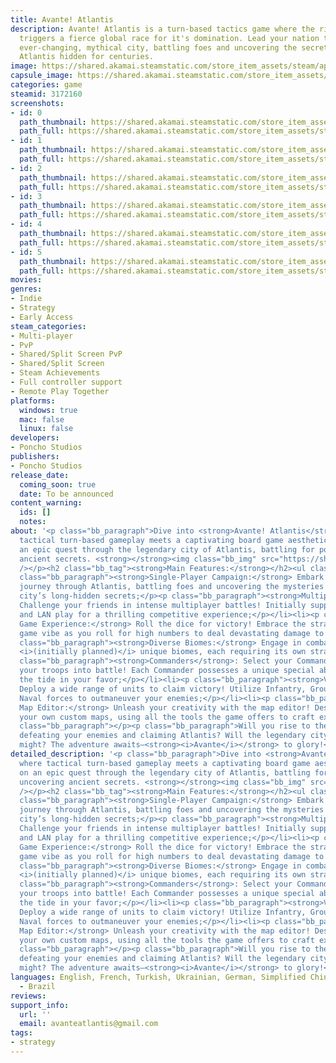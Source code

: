 ```yaml
---
title: Avante! Atlantis
description: Avante! Atlantis is a turn-based tactics game where the rise of Atlantis
  triggers a fierce global race for it's domination. Lead your nation through the
  ever-changing, mythical city, battling foes and uncovering the secrets that kept
  Atlantis hidden for centuries.
image: https://shared.akamai.steamstatic.com/store_item_assets/steam/apps/3172160/header.jpg?t=1732876091
capsule_image: https://shared.akamai.steamstatic.com/store_item_assets/steam/apps/3172160/d71d9ccc0e2ef03ae9225c13668ade648801f41c/capsule_231x87.jpg?t=1732876091
categories: game
steamid: 3172160
screenshots:
- id: 0
  path_thumbnail: https://shared.akamai.steamstatic.com/store_item_assets/steam/apps/3172160/ss_a1471a5a8ae99310b5d42c6cd6cf89d5afb575f6.600x338.jpg?t=1732876091
  path_full: https://shared.akamai.steamstatic.com/store_item_assets/steam/apps/3172160/ss_a1471a5a8ae99310b5d42c6cd6cf89d5afb575f6.1920x1080.jpg?t=1732876091
- id: 1
  path_thumbnail: https://shared.akamai.steamstatic.com/store_item_assets/steam/apps/3172160/ss_097d4044dd64a0d70a34f7b23d5e5939be1441db.600x338.jpg?t=1732876091
  path_full: https://shared.akamai.steamstatic.com/store_item_assets/steam/apps/3172160/ss_097d4044dd64a0d70a34f7b23d5e5939be1441db.1920x1080.jpg?t=1732876091
- id: 2
  path_thumbnail: https://shared.akamai.steamstatic.com/store_item_assets/steam/apps/3172160/ss_ea6cc9561369238ef61a48fc8672bb9eb6451721.600x338.jpg?t=1732876091
  path_full: https://shared.akamai.steamstatic.com/store_item_assets/steam/apps/3172160/ss_ea6cc9561369238ef61a48fc8672bb9eb6451721.1920x1080.jpg?t=1732876091
- id: 3
  path_thumbnail: https://shared.akamai.steamstatic.com/store_item_assets/steam/apps/3172160/ss_4c5bfaf1b1ab2faa2dd36a0d0b305352d14167e5.600x338.jpg?t=1732876091
  path_full: https://shared.akamai.steamstatic.com/store_item_assets/steam/apps/3172160/ss_4c5bfaf1b1ab2faa2dd36a0d0b305352d14167e5.1920x1080.jpg?t=1732876091
- id: 4
  path_thumbnail: https://shared.akamai.steamstatic.com/store_item_assets/steam/apps/3172160/ss_9300fae3ba4b88ef8eb5a6dfb9258ca4adb70345.600x338.jpg?t=1732876091
  path_full: https://shared.akamai.steamstatic.com/store_item_assets/steam/apps/3172160/ss_9300fae3ba4b88ef8eb5a6dfb9258ca4adb70345.1920x1080.jpg?t=1732876091
- id: 5
  path_thumbnail: https://shared.akamai.steamstatic.com/store_item_assets/steam/apps/3172160/ss_7b913fe54548862a613b9b64b7198e51de661df3.600x338.jpg?t=1732876091
  path_full: https://shared.akamai.steamstatic.com/store_item_assets/steam/apps/3172160/ss_7b913fe54548862a613b9b64b7198e51de661df3.1920x1080.jpg?t=1732876091
movies:
genres:
- Indie
- Strategy
- Early Access
steam_categories:
- Multi-player
- PvP
- Shared/Split Screen PvP
- Shared/Split Screen
- Steam Achievements
- Full controller support
- Remote Play Together
platforms:
  windows: true
  mac: false
  linux: false
developers:
- Poncho Studios
publishers:
- Poncho Studios
release_date:
  coming_soon: true
  date: To be announced
content_warning:
  ids: []
  notes:
about: '<p class="bb_paragraph">Dive into <strong>Avante! Atlantis</strong>, where
  tactical turn-based gameplay meets a captivating board game aesthetic! Embark on
  an epic quest through the legendary city of Atlantis, battling for power and uncovering
  ancient secrets. <strong></strong><img class="bb_img" src="https://shared.akamai.steamstatic.com/store_item_assets/steam/apps/3172160/extras/2024-10-1911-44-42-ezgif.com-crop.gif?t=1732876091"
  /></p><h2 class="bb_tag"><strong>Main Features:</strong></h2><ul class="bb_ul"><li><p
  class="bb_paragraph"><strong>Single-Player Campaign:</strong> Embark on an epic
  journey through Atlantis, battling foes and uncovering the mysteries behind the
  city’s long-hidden secrets;</p><p class="bb_paragraph"><strong>Multiplayer Mode:</strong>
  Challenge your friends in intense multiplayer battles! Initially supporting Local
  and LAN play for a thrilling competitive experience;</p></li><li><p class="bb_paragraph"><strong>Board
  Game Experience:</strong> Roll the dice for victory! Embrace the strategic board
  game vibe as you roll for high numbers to deal devastating damage to your opponents;</p></li><li><p
  class="bb_paragraph"><strong>Diverse Biomes:</strong> Engage in combat across five
  <i>(initially planned)</i> unique biomes, each requiring its own strategic approach;</p></li><li><p
  class="bb_paragraph"><strong>Commanders</strong>: Select your Commander and lead
  your troops into battle! Each Commander possesses a unique special ability to turn
  the tide in your favor;</p></li><li><p class="bb_paragraph"><strong>Varied Units:</strong>
  Deploy a wide range of units to claim victory! Utilize Infantry, Ground, Air, and
  Naval forces to outmaneuver your enemies;</p></li><li><p class="bb_paragraph"><strong>Custom
  Map Editor:</strong> Unleash your creativity with the map editor! Design and share
  your own custom maps, using all the tools the game offers to craft exciting battlefields.</p></li></ul><p
  class="bb_paragraph"></p><p class="bb_paragraph">Will you rise to the challenge,
  defeating your enemies and claiming Atlantis? Will the legendary city yield to your
  might? The adventure awaits—<strong><i>Avante</i></strong> to glory!</p>'
detailed_description: '<p class="bb_paragraph">Dive into <strong>Avante! Atlantis</strong>,
  where tactical turn-based gameplay meets a captivating board game aesthetic! Embark
  on an epic quest through the legendary city of Atlantis, battling for power and
  uncovering ancient secrets. <strong></strong><img class="bb_img" src="https://shared.akamai.steamstatic.com/store_item_assets/steam/apps/3172160/extras/2024-10-1911-44-42-ezgif.com-crop.gif?t=1732876091"
  /></p><h2 class="bb_tag"><strong>Main Features:</strong></h2><ul class="bb_ul"><li><p
  class="bb_paragraph"><strong>Single-Player Campaign:</strong> Embark on an epic
  journey through Atlantis, battling foes and uncovering the mysteries behind the
  city’s long-hidden secrets;</p><p class="bb_paragraph"><strong>Multiplayer Mode:</strong>
  Challenge your friends in intense multiplayer battles! Initially supporting Local
  and LAN play for a thrilling competitive experience;</p></li><li><p class="bb_paragraph"><strong>Board
  Game Experience:</strong> Roll the dice for victory! Embrace the strategic board
  game vibe as you roll for high numbers to deal devastating damage to your opponents;</p></li><li><p
  class="bb_paragraph"><strong>Diverse Biomes:</strong> Engage in combat across five
  <i>(initially planned)</i> unique biomes, each requiring its own strategic approach;</p></li><li><p
  class="bb_paragraph"><strong>Commanders</strong>: Select your Commander and lead
  your troops into battle! Each Commander possesses a unique special ability to turn
  the tide in your favor;</p></li><li><p class="bb_paragraph"><strong>Varied Units:</strong>
  Deploy a wide range of units to claim victory! Utilize Infantry, Ground, Air, and
  Naval forces to outmaneuver your enemies;</p></li><li><p class="bb_paragraph"><strong>Custom
  Map Editor:</strong> Unleash your creativity with the map editor! Design and share
  your own custom maps, using all the tools the game offers to craft exciting battlefields.</p></li></ul><p
  class="bb_paragraph"></p><p class="bb_paragraph">Will you rise to the challenge,
  defeating your enemies and claiming Atlantis? Will the legendary city yield to your
  might? The adventure awaits—<strong><i>Avante</i></strong> to glory!</p>'
languages: English, French, Turkish, Ukrainian, German, Simplified Chinese, Portuguese
  - Brazil
reviews:
support_info:
  url: ''
  email: avanteatlantis@gmail.com
tags:
- strategy
---
```


